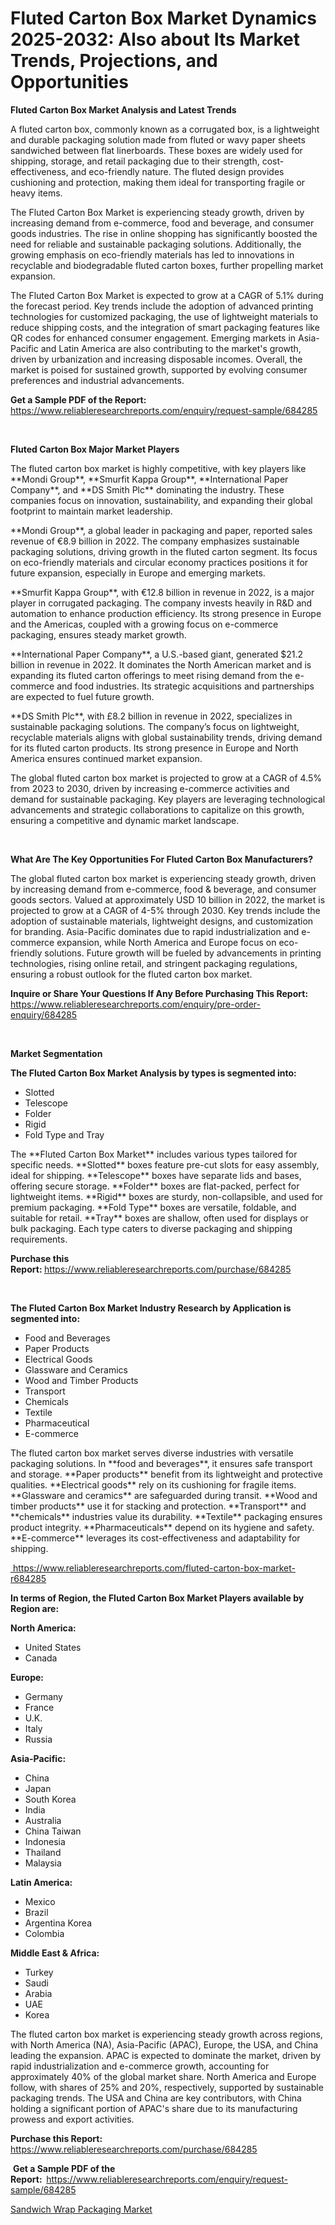 <p><h1>Fluted Carton Box Market Dynamics 2025-2032: Also about Its Market Trends, Projections, and Opportunities</h1></p><p><strong>Fluted Carton Box Market Analysis and Latest Trends</strong></p>
<p><p>A fluted carton box, commonly known as a corrugated box, is a lightweight and durable packaging solution made from fluted or wavy paper sheets sandwiched between flat linerboards. These boxes are widely used for shipping, storage, and retail packaging due to their strength, cost-effectiveness, and eco-friendly nature. The fluted design provides cushioning and protection, making them ideal for transporting fragile or heavy items.</p><p>The Fluted Carton Box Market is experiencing steady growth, driven by increasing demand from e-commerce, food and beverage, and consumer goods industries. The rise in online shopping has significantly boosted the need for reliable and sustainable packaging solutions. Additionally, the growing emphasis on eco-friendly materials has led to innovations in recyclable and biodegradable fluted carton boxes, further propelling market expansion.</p><p>The Fluted Carton Box Market is expected to grow at a CAGR of 5.1% during the forecast period. Key trends include the adoption of advanced printing technologies for customized packaging, the use of lightweight materials to reduce shipping costs, and the integration of smart packaging features like QR codes for enhanced consumer engagement. Emerging markets in Asia-Pacific and Latin America are also contributing to the market's growth, driven by urbanization and increasing disposable incomes. Overall, the market is poised for sustained growth, supported by evolving consumer preferences and industrial advancements.</p></p>
<p><strong>Get a Sample PDF of the Report:&nbsp;</strong> <a href="https://www.reliableresearchreports.com/enquiry/request-sample/684285?utm_campaign=28&utm_medium=2&utm_source=Github&utm_content=ia&utm_term=20012025&utm_id=fluted-carton-box">https://www.reliableresearchreports.com/enquiry/request-sample/684285</a></p>
<p>&nbsp;</p>
<p><strong>Fluted Carton Box Major Market Players</strong></p>
<p><p>The fluted carton box market is highly competitive, with key players like **Mondi Group**, **Smurfit Kappa Group**, **International Paper Company**, and **DS Smith Plc** dominating the industry. These companies focus on innovation, sustainability, and expanding their global footprint to maintain market leadership.</p><p>**Mondi Group**, a global leader in packaging and paper, reported sales revenue of €8.9 billion in 2022. The company emphasizes sustainable packaging solutions, driving growth in the fluted carton segment. Its focus on eco-friendly materials and circular economy practices positions it for future expansion, especially in Europe and emerging markets.</p><p>**Smurfit Kappa Group**, with €12.8 billion in revenue in 2022, is a major player in corrugated packaging. The company invests heavily in R&D and automation to enhance production efficiency. Its strong presence in Europe and the Americas, coupled with a growing focus on e-commerce packaging, ensures steady market growth.</p><p>**International Paper Company**, a U.S.-based giant, generated $21.2 billion in revenue in 2022. It dominates the North American market and is expanding its fluted carton offerings to meet rising demand from the e-commerce and food industries. Its strategic acquisitions and partnerships are expected to fuel future growth.</p><p>**DS Smith Plc**, with £8.2 billion in revenue in 2022, specializes in sustainable packaging solutions. The company’s focus on lightweight, recyclable materials aligns with global sustainability trends, driving demand for its fluted carton products. Its strong presence in Europe and North America ensures continued market expansion.</p><p>The global fluted carton box market is projected to grow at a CAGR of 4.5% from 2023 to 2030, driven by increasing e-commerce activities and demand for sustainable packaging. Key players are leveraging technological advancements and strategic collaborations to capitalize on this growth, ensuring a competitive and dynamic market landscape.</p></p>
<p>&nbsp;</p>
<p><strong>What Are The Key Opportunities For Fluted Carton Box Manufacturers?</strong></p>
<p><p>The global fluted carton box market is experiencing steady growth, driven by increasing demand from e-commerce, food & beverage, and consumer goods sectors. Valued at approximately USD 10 billion in 2022, the market is projected to grow at a CAGR of 4-5% through 2030. Key trends include the adoption of sustainable materials, lightweight designs, and customization for branding. Asia-Pacific dominates due to rapid industrialization and e-commerce expansion, while North America and Europe focus on eco-friendly solutions. Future growth will be fueled by advancements in printing technologies, rising online retail, and stringent packaging regulations, ensuring a robust outlook for the fluted carton box market.</p></p>
<p><strong>Inquire or Share Your Questions If Any Before Purchasing This Report:</strong> <a href="https://www.reliableresearchreports.com/enquiry/pre-order-enquiry/684285?utm_campaign=28&utm_medium=2&utm_source=Github&utm_content=ia&utm_term=20012025&utm_id=fluted-carton-box">https://www.reliableresearchreports.com/enquiry/pre-order-enquiry/684285</a></p>
<p>&nbsp;</p>
<p><strong>Market Segmentation</strong></p>
<p><strong>The Fluted Carton Box Market Analysis by types is segmented into:</strong></p>
<p><ul><li>Slotted</li><li>Telescope</li><li>Folder</li><li>Rigid</li><li>Fold Type and Tray</li></ul></p>
<p><p>The **Fluted Carton Box Market** includes various types tailored for specific needs. **Slotted** boxes feature pre-cut slots for easy assembly, ideal for shipping. **Telescope** boxes have separate lids and bases, offering secure storage. **Folder** boxes are flat-packed, perfect for lightweight items. **Rigid** boxes are sturdy, non-collapsible, and used for premium packaging. **Fold Type** boxes are versatile, foldable, and suitable for retail. **Tray** boxes are shallow, often used for displays or bulk packaging. Each type caters to diverse packaging and shipping requirements.</p></p>
<p><strong>Purchase this Report:&nbsp;</strong><a href="https://www.reliableresearchreports.com/purchase/684285?utm_campaign=28&utm_medium=2&utm_source=Github&utm_content=ia&utm_term=20012025&utm_id=fluted-carton-box">https://www.reliableresearchreports.com/purchase/684285</a></p>
<p>&nbsp;</p>
<p><strong>The Fluted Carton Box Market Industry Research by Application is segmented into:</strong></p>
<p><ul><li>Food and Beverages</li><li>Paper Products</li><li>Electrical Goods</li><li>Glassware and Ceramics</li><li>Wood and Timber Products</li><li>Transport</li><li>Chemicals</li><li>Textile</li><li>Pharmaceutical</li><li>E-commerce</li></ul></p>
<p><p>The fluted carton box market serves diverse industries with versatile packaging solutions. In **food and beverages**, it ensures safe transport and storage. **Paper products** benefit from its lightweight and protective qualities. **Electrical goods** rely on its cushioning for fragile items. **Glassware and ceramics** are safeguarded during transit. **Wood and timber products** use it for stacking and protection. **Transport** and **chemicals** industries value its durability. **Textile** packaging ensures product integrity. **Pharmaceuticals** depend on its hygiene and safety. **E-commerce** leverages its cost-effectiveness and adaptability for shipping.</p></p>
<p><a href="https://www.reliableresearchreports.com/fluted-carton-box-market-r684285?utm_campaign=28&utm_medium=2&utm_source=Github&utm_content=ia&utm_term=20012025&utm_id=fluted-carton-box">&nbsp;https://www.reliableresearchreports.com/fluted-carton-box-market-r684285</a></p>
<p><strong>In terms of Region, the Fluted Carton Box Market Players available by Region are:</strong></p>
<p>
    <p> <strong> North America: </strong>
        <ul>
            <li>United States</li>
            <li>Canada</li>
        </ul>
        </p> 
    <p> <strong> Europe: </strong>
        <ul>
            <li>Germany</li>
            <li>France</li>
            <li>U.K.</li>
            <li>Italy</li>
            <li>Russia</li>
        </ul>
        </p> 
    <p> <strong> Asia-Pacific: </strong>
        <ul>
            <li>China</li>
            <li>Japan</li>
            <li>South Korea</li>
            <li>India</li>
            <li>Australia</li>
            <li>China Taiwan</li>
            <li>Indonesia</li>
            <li>Thailand</li>
            <li>Malaysia</li>
        </ul>
        </p> 
    <p> <strong> Latin America: </strong>
        <ul>
            <li>Mexico</li>
            <li>Brazil</li>
            <li>Argentina Korea</li>
            <li>Colombia</li>
        </ul>
        </p> 
    <p> <strong> Middle East & Africa: </strong>
        <ul>
            <li>Turkey</li>
            <li>Saudi</li>
            <li>Arabia</li>
            <li>UAE</li>
            <li>Korea</li>
        </ul>
    </p>
    </p>
<p><p>The fluted carton box market is experiencing steady growth across regions, with North America (NA), Asia-Pacific (APAC), Europe, the USA, and China leading the expansion. APAC is expected to dominate the market, driven by rapid industrialization and e-commerce growth, accounting for approximately 40% of the global market share. North America and Europe follow, with shares of 25% and 20%, respectively, supported by sustainable packaging trends. The USA and China are key contributors, with China holding a significant portion of APAC's share due to its manufacturing prowess and export activities.</p></p>
<p><strong>Purchase this Report: </strong><a href="https://www.reliableresearchreports.com/purchase/684285?utm_campaign=28&utm_medium=2&utm_source=Github&utm_content=ia&utm_term=20012025&utm_id=fluted-carton-box">https://www.reliableresearchreports.com/purchase/684285</a></p>
<p>&nbsp;<strong>Get a Sample PDF of the Report:&nbsp;&nbsp;</strong><a href="https://www.reliableresearchreports.com/enquiry/request-sample/684285?utm_campaign=28&utm_medium=2&utm_source=Github&utm_content=ia&utm_term=20012025&utm_id=fluted-carton-box">https://www.reliableresearchreports.com/enquiry/request-sample/684285</a></p>
<p><strong></strong></p>
<p><p><a href="https://github.com/indrystar/Market-Research-Report-List-5/blob/main/sandwich-wrap-packaging-market.md?utm_campaign=28&utm_medium=2&utm_source=Github&utm_content=ia&utm_term=20012025&utm_id=fluted-carton-box">Sandwich Wrap Packaging Market</a></p></p>